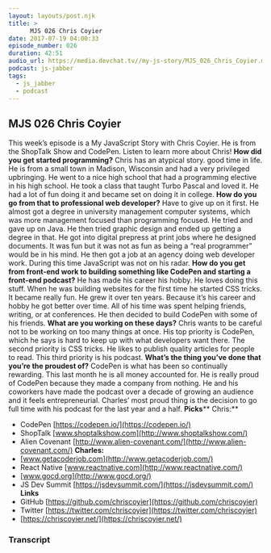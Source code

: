 ```yaml
---
layout: layouts/post.njk
title: >
      MJS 026 Chris Coyier
date: 2017-07-19 04:00:33
episode_number: 026
duration: 42:51
audio_url: https://media.devchat.tv//my-js-story/MJS_026_Chris_Coyier.mp3
podcast: js-jabber
tags: 
  - js_jabber
  - podcast
---
```


## **MJS 026 Chris Coyier** 
This week’s episode is a My JavaScript Story with Chris Coyier. He is from the ShopTalk Show and CodePen. Listen to learn more about Chris! **How did you get started programming?** Chris has an atypical story. good time in life. He is from a small town in Madison, Wisconsin and had a very privileged upbringing. He went to a nice high school that had a programming elective in his high school. He took a class that taught Turbo Pascal and loved it. He had a lot of fun doing it and became set on doing it in college. **How do you go from that to professional web developer?** Have to give up on it first. He almost got a degree in university management computer systems, which was more management focused than programming focused. He tried and gave up on Java. He then tried graphic design and ended up getting a degree in that. He got into digital prepress at print jobs where he designed documents. It was fun but it was not as fun as being a “real programmer” would be in his mind. He then got a job at an agency doing web developer work. During this time JavaScript was not on his radar. **How do you get from front-end work to building something like CodePen and starting a front-end podcast?** He has made his career his hobby. He loves doing this stuff. When he was building websites for the first time he started CSS tricks. It became really fun. He grew it over ten years. Because it’s his career and hobby he got better over time. All of his time was spent helping friends, writing, or at conferences. He then decided to build CodePen with some of his friends. **What are you working on these days?** Chris wants to be careful not to be working on too many things at once. His top priority is CodePen, which he says is hard to keep up with what developers want there. The second priority is CSS tricks. He likes to publish quality articles for people to read. This third priority is his podcast. **What’s the thing you’ve done that you’re the proudest of?** CodePen is what has been so continually rewarding. This last month he is all money accounted for. He is really proud of CodePen because they made a company from nothing. He and his coworkers have made the podcast over a decade of growing an audience and it feels entrepreneurial. Charles’ most proud thing is the decision to go full time with his podcast for the last year and a half. **Picks**** Chris:** 
- CodePen [https://codepen.io/](https://codepen.io/)
- ShopTalk [www.shoptalkshow.com](http://www.shoptalkshow.com/)
- Alien Covenant [http://www.alien-covenant.com/](http://www.alien-covenant.com/)
**Charles:**
- [www.getacoderjob.com](http://www.getacoderjob.com/)
- React Native [www.reactnative.com](http://www.reactnative.com/)
- [www.gocd.org](http://www.gocd.org/)
- JS Dev Summit [https://jsdevsummit.com/](https://jsdevsummit.com/)
**Links**
- GitHub [https://github.com/chriscoyier](https://github.com/chriscoyier)
- Twitter [https://twitter.com/chriscoyier](https://twitter.com/chriscoyier)
- [https://chriscoyier.net/](https://chriscoyier.net/)


### Transcript


